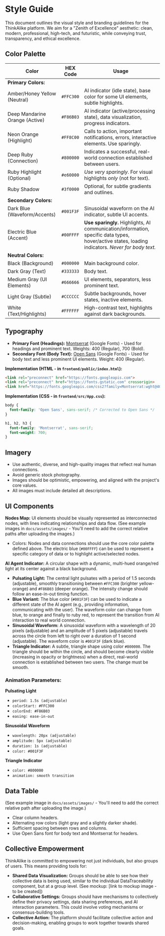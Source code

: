 # Style Guide

This document outlines the visual style and branding guidelines for the ThinkAlike platform. We aim for a "Zenith of Excellence" aesthetic: clean, modern, professional, high-tech, and futuristic, while conveying trust, transparency, and ethical excellence.

## Color Palette

| Color                       | HEX Code    | Usage                                                                                                                               |
| ---------------------------- | ----------- | ------------------------------------------------------------------------------------------------------------------------------------ |
| **Primary Colors:**           |             |                                                                                                                                    |
| Amber/Honey Yellow (Neutral) | `#FFC300`     | AI indicator (idle state), base color for some UI elements, subtle highlights.                                                    |
| Deep Mandarine Orange (Active)         | `#F86B03`     | AI indicator (active/processing state), data visualization, progress indicators.                                               |
| Neon Orange (Highlight)     | `#FF8C00`     | Calls to action, important notifications, errors, interactive elements. Use sparingly.                                          |
| Deep Ruby (Connection)       | `#800000`     | Indicates a successful, real-world connection established between users.                                                          |
| Ruby Highlight (Optional)   | `#e60000`    | *Use very sparingly*. For visual highlights *only* (not for text).                                                                 |
| Ruby Shadow                 |  `#3f0000`     | Optional, for subtle gradients and outlines.                                                                              |
| **Secondary Colors:**        |             |                                                                                                                                    |
| Dark Blue (Waveform/Accents)| `#001F3F`     | Sinusoidal waveform on the AI indicator, subtle UI accents.                                                                       |
| Electric Blue (Accent)      | `#00FFFF`     |  **Use sparingly.** Highlights, AI communication/information, specific data types, hover/active states, loading indicators. *Never for body text.* |
| **Neutral Colors:**          |             |                                                                                                                                    |
| Black (Background)          | `#000000`     | Main background color.                                                                                                           |
| Dark Gray (Text)            | `#333333`     | Body text.                                                                                                                      |
| Medium Gray (UI Elements)   | `#666666`     | UI elements, separators, less prominent text.                                                                                    |
| Light Gray (Subtle)         | `#CCCCCC`     | Subtle backgrounds, hover states, inactive elements.                                                                              |
| White (Text/Highlights)     | `#FFFFFF`     | High-contrast text, highlights against dark backgrounds.                                                                           |

## Typography

*   **Primary Font (Headings):** [Montserrat](https://fonts.google.com/specimen/Montserrat) (Google Fonts) - Used for headings and prominent text. Weights: 400 (Regular), 700 (Bold).
*   **Secondary Font (Body Text):** [Open Sans](https://fonts.google.com/specimen/Open+Sans) (Google Fonts) - Used for body text and less prominent UI elements. Weight: 400 (Regular).

**Implementation (HTML - in `frontend/public/index.html`):**

```html
<link rel="preconnect" href="https://fonts.googleapis.com">
<link rel="preconnect" href="https://fonts.gstatic.com" crossorigin>
<link href="https://fonts.googleapis.com/css2?family=Montserrat:wght@400;700&family=Open+Sans:wght@400;700&display=swap" rel="stylesheet">
```

**Implementation (CSS - in `frontend/src/App.css`):**

```css
body {
  font-family: 'Open Sans', sans-serif; /* Corrected to Open Sans */
}

h1, h2, h3 {
  font-family: 'Montserrat', sans-serif;
  font-weight: 700;
}
```

## Imagery

- Use authentic, diverse, and high-quality images that reflect real human connections.
- Avoid generic stock photography.
- Images should be optimistic, empowering, and aligned with the project's core values.
- All images must include detailed alt descriptions.

## UI Components

**Nodes Map:** UI elements should be visually represented as interconnected nodes, with lines indicating relationships and data flow. (See example images in `docs/assets/images/` - You'll need to add the correct relative paths after uploading the images.)

- Colors: Nodes and data connections should use the core color palette defined above. The electric blue (`#00FFFF`) can be used to represent a specific category of data or to highlight active/selected nodes.

**AI Agent Indicator:** A circular shape with a dynamic, multi-hued orange/red light at its center against a black background.

- **Pulsating Light:** The central light pulsates with a period of 1.5 seconds (adjustable), smoothly transitioning between `#FFC300` (brighter yellow-orange) and `#F86B03` (deeper orange). The intensity change should follow an ease-in-out timing function.
- **Blue Variant:** The blue color (`#001F3F`) can be used to indicate a different state of the AI agent (e.g., providing information, communicating with the user). The waveform color can change from blue, to orange and finally to ruby red, to represent the transition from AI interaction to real world connection.
- **Sinusoidal Waveform:** A sinusoidal waveform with a wavelength of 20 pixels (adjustable) and an amplitude of 5 pixels (adjustable) travels across the circle from left to right over a duration of 1 second (adjustable). The waveform color is `#001F3F` (dark blue).
- **Triangle Indicator:** A subtle, triangle shape using color `#800000`. The triangle should be within the circle, and should become clearly visible (increasing in opacity or brightness) when a direct, real-world connection is established between two users. The change must be smooth.

### Animation Parameters:

**Pulsating Light**
- `period: 1.5s (adjustable)`
- `colorStart: #FFC300`
- `colorEnd: #F86B03`
- `easing: ease-in-out`

**Sinusoidal Waveform**
- `wavelength: 20px (adjustable)`
- `amplitude: 5px (adjustable)`
- `duration: 1s (adjustable)`
- `color: #001F3F`

**Triangle Indicator**
- `color: #800000`
- `animation: smooth transition`

## Data Table

(See example image in `docs/assets/images/` - You'll need to add the correct relative path after uploading the image.)

- Clear column headers.
- Alternating row colors (light gray and a slightly darker shade).
- Sufficient spacing between rows and columns.
- Use Open Sans font for body text and Montserrat for headers.

## Collective Empowerment

ThinkAlike is committed to empowering not just individuals, but also groups of users. This means providing tools for:

- **Shared Data Visualization:** Groups should be able to see how their collective data is being used, similar to the individual DataTraceability component, but at a group level. (See mockup: [link to mockup image - to be created])
- **Collaborative Settings:** Groups should have mechanisms to collectively define their privacy settings, data sharing preferences, and AI interaction parameters. This could involve voting mechanisms or consensus-building tools.
- **Collective Action:** The platform should facilitate collective action and decision-making, enabling groups to work together towards shared goals.
